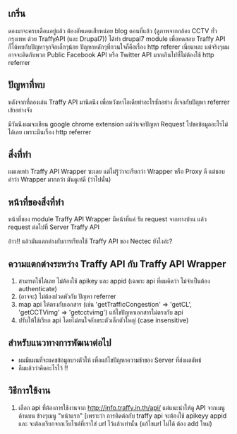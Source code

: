 เกริ่น
--------------
ดองมาจะครบเดือนอยู่แล้ว ต้องอัพเดตเสียหน่อย
blog ตอนที่แล้ว (ดูภาพจากกล้อง CCTV ทั่วกรุงเทพ ด้วย TraffyAPI (และ Drupal7))  ได้ทำ drupal7 module เพื่อทดสอบ Traffy API
ก็ได้พบกับปัญหาจุกจิกเล็กๆน้อย ปัญหาหลักๆที่กวนใจก็คือเรื่อง http referer เนี่ยแหละ
แต่จริงๆผมอาจจะติดกับพวก Public  Facebook API หรือ Twitter API มากเกินไปที่ไม่ต้องใช้ http referrer

ปัญหาที่พบ
--------------

หลังจากที่ลองเล่น  Traffy API มานิดนึง เพื่อหวังหาไอเดียทำอะไรซักอย่าง ก็เจอกับปัญหา referrer เข้าอย่างจัง

มีวันนึงผมจะเขียน google chrome extension แต่ว่าเจอปัญหา Request ไปขอข้อมูลอะไรไม่ได้เลย เพราะมึนเรื่อง http referrer

สิ่งที่ทำ
--------------

ผมเลยทำ Traffy API Wrapper ซะเลย แต่ไม่รู้ว่าจะเรียกว่า Wrapper หรือ  Proxy ดี แต่ชอบคำว่า Wrapper  มากกว่า มันดูเท่ดี (ว่าไปนั่น)

หน้าที่ของสิ่งที่ทำ
--------------
หน้าที่ของ module Traffy API Wrapper มีหน้าที่แค่ รับ request จากทางบ้าน แล้ว request ต่อไปที่ Server Traffy API

อ้าว!! แล้วมันแตกต่างกับการเรียกใช้ Traffy API ของ Nectec ยังไงล่ะ?

ความแตกต่างระหว่าง Traffy API กับ Traffy API Wrapper
--------------
1. สามารถใช้ได้เลย ไม่ต้องใช้ apikey และ appid (เฉพาะ api ที่ผมคิดว่า ไม่จำเป็นต้อง authenticate)
2. (อาจจะ) ไม่ต้องปวดหัวกับ ปัญหา referrer
3. map api ให้ตรงกับเอกสาร (เช่น 'getTrafficCongestion' =&gt; 'getCL', 'getCCTVimg' =&gt; 'getcctvimg') แก้ไขปัญหาเอกสารไม่ตรงกับ api
4. ปรับให้ใช้เรียก api โดยไม่สนใจอักขระตัวเล็กตัวใหญ่ (case insensitive)

สำหรับแนวทางการพัฒนาต่อไป
--------------
- ผมมีแผนที่จะแคชข้อมูลบางตัวให้ เพื่อแก้ไขปัญหาความช้าของ Server ที่ส่งผลลัพธ์
- ลืมแล้วว่าคิดอะไรไว้ !!

วิธีการใช้งาน
--------------
1. เลือก api ที่ต้องการใช้งานจาก http://info.traffy.in.th/api/ แต่แนะนำให้ดู API จากเมนูด้านบน ข้างๆเมนู "หน้าแรก"
[เพราะว่า การติดต่อกับ traffy api จะต้องใช้ apikeyy appid และ จะต้องเรียกจากเว็บไซต์ที่เราใส่ url ไว้แล้วเท่านั้น (แก้ไขurl ไม่ได้ ต้อง add ใหม่)

